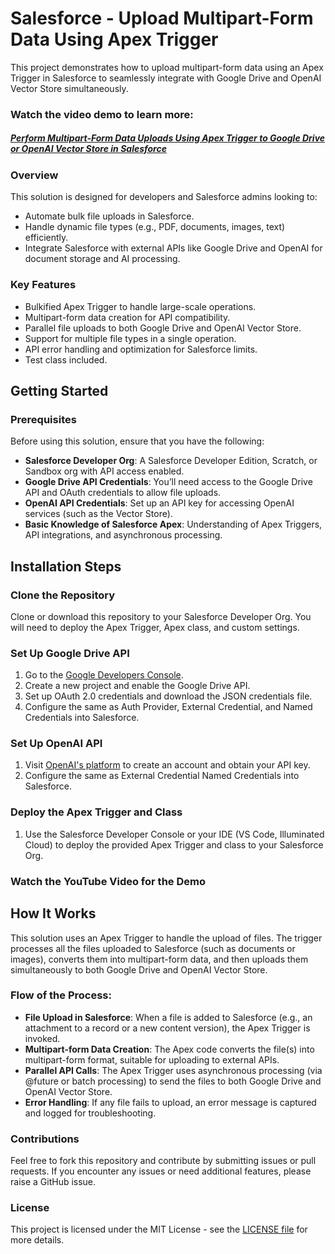 # Salesforce - Upload Multipart-Form Data Using Apex Trigger
This project demonstrates how to upload multipart-form data using an Apex Trigger in Salesforce to seamlessly integrate with Google Drive and OpenAI Vector Store simultaneously.

### Watch the video demo to learn more:
##### [Perform Multipart-Form Data Uploads Using Apex Trigger to Google Drive or OpenAI Vector Store in Salesforce](https://youtu.be/qmmNRoPDz5w)

### Overview
This solution is designed for developers and Salesforce admins looking to:

- Automate bulk file uploads in Salesforce.
- Handle dynamic file types (e.g., PDF, documents, images, text) efficiently.
- Integrate Salesforce with external APIs like Google Drive and OpenAI for document storage and AI processing.

### Key Features
- Bulkified Apex Trigger to handle large-scale operations.
- Multipart-form data creation for API compatibility.
- Parallel file uploads to both Google Drive and OpenAI Vector Store.
- Support for multiple file types in a single operation.
- API error handling and optimization for Salesforce limits.
- Test class included.

## Getting Started

### Prerequisites
Before using this solution, ensure that you have the following:

- **Salesforce Developer Org**: A Salesforce Developer Edition, Scratch, or Sandbox org with API access enabled.
- **Google Drive API Credentials**: You’ll need access to the Google Drive API and OAuth credentials to allow file uploads.
- **OpenAI API Credentials**: Set up an API key for accessing OpenAI services (such as the Vector Store).
- **Basic Knowledge of Salesforce Apex**: Understanding of Apex Triggers, API integrations, and asynchronous processing.

## Installation Steps

### Clone the Repository
Clone or download this repository to your Salesforce Developer Org. You will need to deploy the Apex Trigger, Apex class, and custom settings.

### Set Up Google Drive API
1. Go to the [Google Developers Console](https://console.cloud.google.com/).
2. Create a new project and enable the Google Drive API.
3. Set up OAuth 2.0 credentials and download the JSON credentials file.
4. Configure the same as Auth Provider, External Credential, and Named Credentials into Salesforce.

### Set Up OpenAI API
1. Visit [OpenAI's platform](https://platform.openai.com/api-keys) to create an account and obtain your API key.
2. Configure the same as External Credential Named Credentials into Salesforce.

### Deploy the Apex Trigger and Class
1. Use the Salesforce Developer Console or your IDE (VS Code, Illuminated Cloud) to deploy the provided Apex Trigger and class to your Salesforce Org.

### Watch the YouTube Video for the Demo

## How It Works
This solution uses an Apex Trigger to handle the upload of files. The trigger processes all the files uploaded to Salesforce (such as documents or images), converts them into multipart-form data, and then uploads them simultaneously to both Google Drive and OpenAI Vector Store.

### Flow of the Process:
- **File Upload in Salesforce**: When a file is added to Salesforce (e.g., an attachment to a record or a new content version), the Apex Trigger is invoked.
- **Multipart-form Data Creation**: The Apex code converts the file(s) into multipart-form format, suitable for uploading to external APIs.
- **Parallel API Calls**: The Apex Trigger uses asynchronous processing (via @future or batch processing) to send the files to both Google Drive and OpenAI Vector Store.
- **Error Handling**: If any file fails to upload, an error message is captured and logged for troubleshooting.

### Contributions
Feel free to fork this repository and contribute by submitting issues or pull requests. If you encounter any issues or need additional features, please raise a GitHub issue.

### License
This project is licensed under the MIT License - see the [LICENSE file](https://github.com/IAm-RoyAnirban/Apex-Multipart-Upload/blob/main_branch/LICENSE) for more details.
